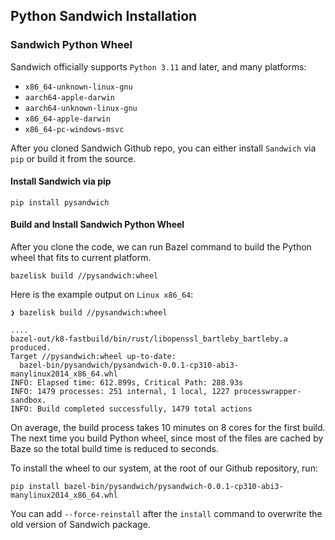## Python Sandwich Installation

### Sandwich Python Wheel

Sandwich officially supports `Python 3.11` and later, and many platforms:

- `x86_64-unknown-linux-gnu`
- `aarch64-apple-darwin`
- `aarch64-unknown-linux-gnu`
- `x86_64-apple-darwin`
- `x86_64-pc-windows-msvc`

After you cloned Sandwich Github repo, you can either install `Sandwich` via `pip` or build it from the source.

#### Install Sandwich via pip

`pip install pysandwich`

#### Build and Install Sandwich Python Wheel

After you clone the code, we can run Bazel command to build the Python wheel that fits to current platform.

`bazelisk build //pysandwich:wheel`

Here is the example output on `Linux x86_64`:

```
❯ bazelisk build //pysandwich:wheel

....
bazel-out/k8-fastbuild/bin/rust/libopenssl_bartleby_bartleby.a produced.
Target //pysandwich:wheel up-to-date:
  bazel-bin/pysandwich/pysandwich-0.0.1-cp310-abi3-manylinux2014_x86_64.whl
INFO: Elapsed time: 612.899s, Critical Path: 288.93s
INFO: 1479 processes: 251 internal, 1 local, 1227 processwrapper-sandbox.
INFO: Build completed successfully, 1479 total actions
```

On average, the build process takes 10 minutes on 8 cores for the first build.
The next time you build Python wheel, since most of the files are cached by Baze so the total build time is reduced to seconds.

To install the wheel to our system, at the root of our Github repository, run:

`pip install bazel-bin/pysandwich/pysandwich-0.0.1-cp310-abi3-manylinux2014_x86_64.whl`

You can add `--force-reinstall` after the `install` command to overwrite the old version of Sandwich package.

